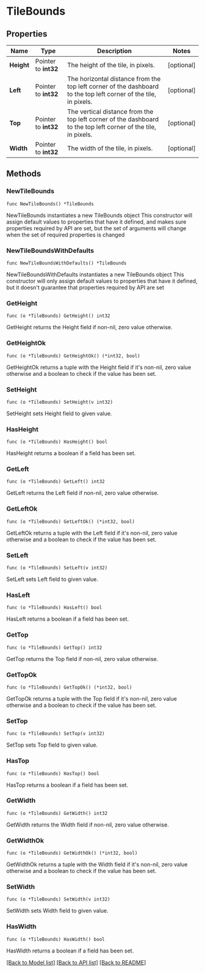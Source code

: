 # TileBounds

## Properties

Name | Type | Description | Notes
------------ | ------------- | ------------- | -------------
**Height** | Pointer to **int32** | The height of the tile, in pixels. | [optional] 
**Left** | Pointer to **int32** | The horizontal distance from the top left corner of the dashboard to the top left corner of the tile, in pixels. | [optional] 
**Top** | Pointer to **int32** | The vertical distance from the top left corner of the dashboard to the top left corner of the tile, in pixels. | [optional] 
**Width** | Pointer to **int32** | The width of the tile, in pixels. | [optional] 

## Methods

### NewTileBounds

`func NewTileBounds() *TileBounds`

NewTileBounds instantiates a new TileBounds object
This constructor will assign default values to properties that have it defined,
and makes sure properties required by API are set, but the set of arguments
will change when the set of required properties is changed

### NewTileBoundsWithDefaults

`func NewTileBoundsWithDefaults() *TileBounds`

NewTileBoundsWithDefaults instantiates a new TileBounds object
This constructor will only assign default values to properties that have it defined,
but it doesn't guarantee that properties required by API are set

### GetHeight

`func (o *TileBounds) GetHeight() int32`

GetHeight returns the Height field if non-nil, zero value otherwise.

### GetHeightOk

`func (o *TileBounds) GetHeightOk() (*int32, bool)`

GetHeightOk returns a tuple with the Height field if it's non-nil, zero value otherwise
and a boolean to check if the value has been set.

### SetHeight

`func (o *TileBounds) SetHeight(v int32)`

SetHeight sets Height field to given value.

### HasHeight

`func (o *TileBounds) HasHeight() bool`

HasHeight returns a boolean if a field has been set.

### GetLeft

`func (o *TileBounds) GetLeft() int32`

GetLeft returns the Left field if non-nil, zero value otherwise.

### GetLeftOk

`func (o *TileBounds) GetLeftOk() (*int32, bool)`

GetLeftOk returns a tuple with the Left field if it's non-nil, zero value otherwise
and a boolean to check if the value has been set.

### SetLeft

`func (o *TileBounds) SetLeft(v int32)`

SetLeft sets Left field to given value.

### HasLeft

`func (o *TileBounds) HasLeft() bool`

HasLeft returns a boolean if a field has been set.

### GetTop

`func (o *TileBounds) GetTop() int32`

GetTop returns the Top field if non-nil, zero value otherwise.

### GetTopOk

`func (o *TileBounds) GetTopOk() (*int32, bool)`

GetTopOk returns a tuple with the Top field if it's non-nil, zero value otherwise
and a boolean to check if the value has been set.

### SetTop

`func (o *TileBounds) SetTop(v int32)`

SetTop sets Top field to given value.

### HasTop

`func (o *TileBounds) HasTop() bool`

HasTop returns a boolean if a field has been set.

### GetWidth

`func (o *TileBounds) GetWidth() int32`

GetWidth returns the Width field if non-nil, zero value otherwise.

### GetWidthOk

`func (o *TileBounds) GetWidthOk() (*int32, bool)`

GetWidthOk returns a tuple with the Width field if it's non-nil, zero value otherwise
and a boolean to check if the value has been set.

### SetWidth

`func (o *TileBounds) SetWidth(v int32)`

SetWidth sets Width field to given value.

### HasWidth

`func (o *TileBounds) HasWidth() bool`

HasWidth returns a boolean if a field has been set.


[[Back to Model list]](../README.md#documentation-for-models) [[Back to API list]](../README.md#documentation-for-api-endpoints) [[Back to README]](../README.md)


